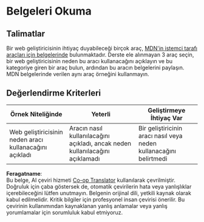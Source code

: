 <!--
CO_OP_TRANSLATOR_METADATA:
{
  "original_hash": "1ce4deaec80130d3a0a3c906568459fc",
  "translation_date": "2025-08-25T23:15:01+00:00",
  "source_file": "1-getting-started-lessons/1-intro-to-programming-languages/assignment.md",
  "language_code": "tr"
}
-->
# Belgeleri Okuma

## Talimatlar

Bir web geliştiricisinin ihtiyaç duyabileceği birçok araç, [MDN'in istemci tarafı araçları için belgelerinde](https://developer.mozilla.org/docs/Learn/Tools_and_testing/Understanding_client-side_tools/Overview) bulunmaktadır. Derste ele alınmayan 3 araç seçin, bir web geliştiricisinin neden bu aracı kullanacağını açıklayın ve bu kategoriye giren bir araç bulun, ardından bu aracın belgelerini paylaşın. MDN belgelerinde verilen aynı araç örneğini kullanmayın.

## Değerlendirme Kriterleri

Örnek Niteliğinde | Yeterli | Geliştirmeye İhtiyaç Var
--- | --- | -- |
| Web geliştiricisinin neden aracı kullanacağını açıkladı | Aracın nasıl kullanılacağını açıkladı, ancak neden kullanılacağını açıklamadı | Bir geliştiricinin aracı nasıl veya neden kullanacağını belirtmedi |

**Feragatname**:  
Bu belge, AI çeviri hizmeti [Co-op Translator](https://github.com/Azure/co-op-translator) kullanılarak çevrilmiştir. Doğruluk için çaba göstersek de, otomatik çevirilerin hata veya yanlışlıklar içerebileceğini lütfen unutmayın. Belgenin orijinal dili, yetkili kaynak olarak kabul edilmelidir. Kritik bilgiler için profesyonel insan çevirisi önerilir. Bu çevirinin kullanımından kaynaklanan yanlış anlamalar veya yanlış yorumlamalar için sorumluluk kabul etmiyoruz.